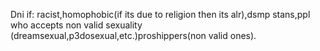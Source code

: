 Dni if: racist,homophobic(if its due to religion then its alr),dsmp stans,ppl who accepts non valid sexuality (dreamsexual,p3dosexual,etc.)proshippers(non valid ones).
